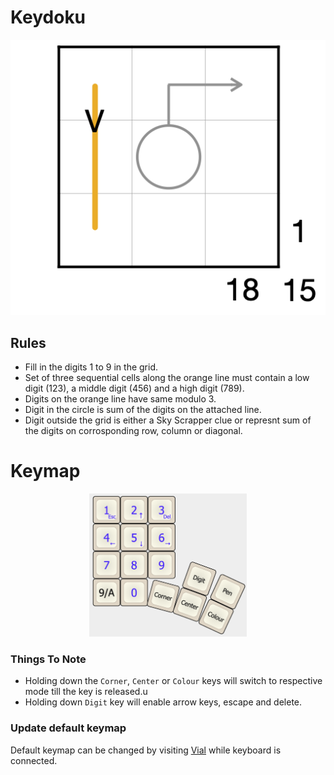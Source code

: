# Keydoku

<p align="center">
  <img src="https://github.com/achamian/keydoku/blob/main/assets/keydoku.png?raw=true" alt="Puzzle Grid"/>
</p>

## Rules

* Fill in the digits 1 to 9 in the grid.
* Set of three sequential cells along the orange line must contain a low digit (123), a middle digit (456) and a high digit (789).
* Digits on the orange line have same modulo 3.
* Digit in the circle is sum of the digits on the attached line.
* Digit outside the grid is either a Sky Scrapper clue or represnt sum of the digits on corrosponding row, column or diagonal.

# Keymap

<p align="center">
  <img src="https://github.com/achamian/keydoku/blob/main/assets/layout.png?raw=true" alt="Puzzle Grid" style="max-width: 50%;"/>
</p>

### Things To Note

* Holding down the `Corner`, `Center` or `Colour` keys will switch to respective mode till the key is released.u
* Holding down `Digit` key will enable arrow keys, escape and delete.

### Update default keymap

Default keymap can be changed by visiting [Vial](https://vial.rocks/) while keyboard is connected.